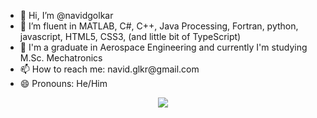 <ul>
  <li>👋 Hi, I’m @navidgolkar</li>
  <li>👀 I’m fluent in MATLAB, C#, C++, Java Processing, Fortran, python, javascript, HTML5, CSS3, (and little bit of TypeScript)</li>
  <li>🌱 I'm a graduate in Aerospace Engineering and currently I'm studying M.Sc. Mechatronics</li>
  <li>📫 How to reach me: navid.glkr@gmail.com</li>
  <li>😄 Pronouns: He/Him</li>
</ul>
<p align="center"><img src="https://github-readme-stats.vercel.app/api/top-langs/?username=navidgolkar&layout=donut&theme=dark"></p>
